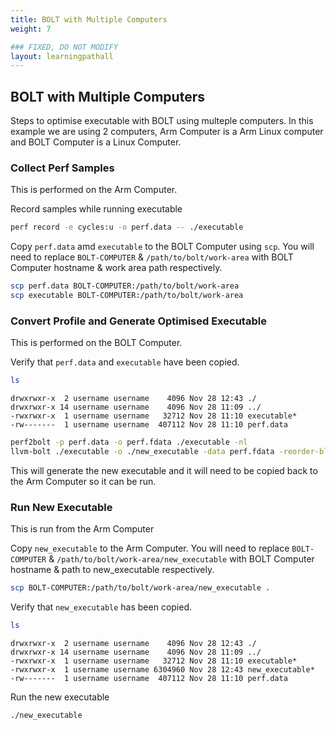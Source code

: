 ```yaml
---
title: BOLT with Multiple Computers
weight: 7

### FIXED, DO NOT MODIFY
layout: learningpathall
---
```


## BOLT with Multiple Computers

Steps to optimise executable with BOLT using multeple computers. In this example we are using 2 computers, Arm Computer is a Arm Linux computer and BOLT Computer is a Linux Computer.

### Collect Perf Samples

This is performed on the Arm Computer.

Record samples while running executable

```bash { target="ubuntu:latest" }
perf record -e cycles:u -o perf.data -- ./executable
```

Copy `perf.data` amd `executable` to the BOLT Computer using `scp`. You will need to replace `BOLT-COMPUTER` & `/path/to/bolt/work-area` with BOLT Computer hostname & work area path respectively.

```bash { target="ubuntu:latest" }
scp perf.data BOLT-COMPUTER:/path/to/bolt/work-area
scp executable BOLT-COMPUTER:/path/to/bolt/work-area
```

### Convert Profile and Generate Optimised Executable

This is performed on the BOLT Computer.

Verify that `perf.data` and `executable` have been copied.

```bash { target="ubuntu:latest" }
ls
```

```output
drwxrwxr-x  2 username username    4096 Nov 28 12:43 ./
drwxrwxr-x 14 username username    4096 Nov 28 11:09 ../
-rwxrwxr-x  1 username username   32712 Nov 28 11:10 executable*
-rw-------  1 username username  407112 Nov 28 11:10 perf.data
```

```bash { target="ubuntu:latest" }
perf2bolt -p perf.data -o perf.fdata ./executable -nl
llvm-bolt ./executable -o ./new_executable -data perf.fdata -reorder-blocks=ext-tsp -reorder-functions=hfsort -split-functions -split-all-cold -split-eh -dyno-stats
```

This will generate the new executable and it will need to be copied back to the Arm Computer so it can be run.

### Run New Executable

This is run from the Arm Computer

Copy `new_executable` to the Arm Computer. You will need to replace `BOLT-COMPUTER` & `/path/to/bolt/work-area/new_executable` with BOLT Computer hostname & path to new_executable respectively.

```bash { target="ubuntu:latest" }
scp BOLT-COMPUTER:/path/to/bolt/work-area/new_executable .
```

Verify that `new_executable` has been copied.

```bash { target="ubuntu:latest" }
ls
```

```output
drwxrwxr-x  2 username username    4096 Nov 28 12:43 ./
drwxrwxr-x 14 username username    4096 Nov 28 11:09 ../
-rwxrwxr-x  1 username username   32712 Nov 28 11:10 executable*
-rwxrwxr-x  1 username username 6304960 Nov 28 12:43 new_executable*
-rw-------  1 username username  407112 Nov 28 11:10 perf.data
```

Run the new executable

```bash { target="ubuntu:latest" }
./new_executable
```
